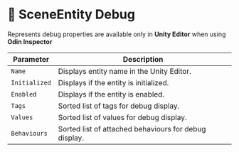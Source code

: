 # 🧩 SceneEntity Debug

Represents debug properties are available only in <b>Unity Editor</b> when using <b>Odin Inspector</b>

| Parameter     | Description                                           |
|---------------|-------------------------------------------------------|
| `Name`        | Displays entity name in the Unity Editor.             |
| `Initialized` | Displays if the entity is initialized.                |
| `Enabled`     | Displays if the entity is enabled.                    |
| `Tags`        | Sorted list of tags for debug display.                |
| `Values`      | Sorted list of values for debug display.              |
| `Behaviours`  | Sorted list of attached behaviours for debug display. |